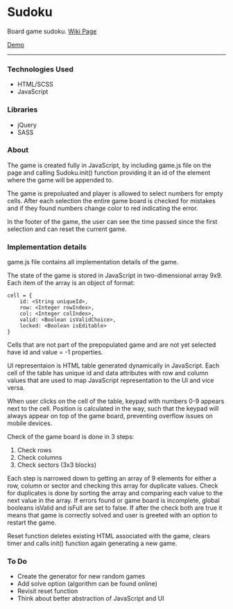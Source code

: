 # Sudoku

Board game sudoku. [Wiki Page](http://en.wikipedia.org/wiki/Sudoku)

[Demo](http://valex-tech.com/sudoku)

***

### Technologies Used

* HTML/SCSS
* JavaScript

### Libraries

* jQuery
* SASS

### About

The game is created fully in JavaScript, by including game.js file on the page and calling Sudoku.init() function providing it an id of the element where the game will be appended to.

The game is prepoluated and player is allowed to select numbers for empty cells. After each selection the entire game board is checked for mistakes and if they found numbers change color to red indicating the error. 

In the footer of the game, the user can see the time passed since the first selection and can reset the current game.

### Implementation details

game.js file contains all implementation details of the game. 

The state of the game is stored in JavaScript in two-dimensional array 9x9. Each item of the array is an object of format:

    cell = {
    	id: <String uniqueId>,
    	row: <Integer rowIndex>,
    	col: <Integer colIndex>,
    	valid: <Boolean isValidChoice>,
    	locked: <Boolean isEditable>
	}

Cells that are not part of the prepopulated game and are not yet selected have id and value = -1 properties. 

UI representaion is HTML table generated dynamically in JavaScript. Each cell of the table has unique id and data attributes with row and column values that are used to map JavaScript representation to the UI and vice versa.

When user clicks on the cell of the table, keypad with numbers 0-9 appears next to the cell. Position is calculated in the way, such that the keypad will always appear on top of the game board, preventing overflow issues on mobile devices.

Check of the game board is done in 3 steps:

1. Check rows
2. Check columns
3. Check sectors (3x3 blocks)

Each step is narrowed down to getting an array of 9 elements for either a row, column or sector and checking this array for duplicate values. Check for duplicates is done by sorting the array and comparing each value to the next value in the array. If errors found or game board is incomplete, global booleans isValid and isFull are set to false. If after the check both are true it means that game is correctly solved and user is greeted with an option to restart the game.

Reset function deletes existing HTML associated with the game, clears timer and calls init() function again generating a new game.

### To Do

* Create the generator for new random games
* Add solve option (algorithm can be found online)
* Revisit reset function
* Think about better abstraction of JavaScript and UI 